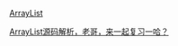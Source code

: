 [ArrayList](https://mp.weixin.qq.com/s/WoGclm7SsbURGigI3Mwr3w)

[ArrayList源码解析，老哥，来一起复习一哈？](https://mp.weixin.qq.com/s/3PNWmtS-bEZgZjd9wyMiDA)